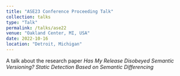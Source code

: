 ```yaml
---
title: "ASE23 Conference Proceeding Talk"
collection: talks
type: "Talk"
permalink: /talks/ase22
venue: "Oakland Center, MI, USA"
date: 2022-10-16
location: "Detroit, Michigan"
---
```


A talk about the research paper _Has My Release Disobeyed Semantic Versioning? Static Detection Based on Semantic Differencing_
